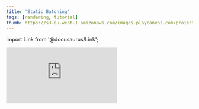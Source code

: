 ```yaml
---
title: 'Static Batching'
tags: [rendering, tutorial]
thumb: https://s3-eu-west-1.amazonaws.com/images.playcanvas.com/projects/12/520389/C1E49E-image-75.jpg
---
```


import Link from '@docusaurus/Link';

<div className="iframe-container">
    <iframe loading="lazy" src="https://playcanv.as/p/Qo7T1kqU/" title="Static Batching" webkitallowfullscreen="true" mozallowfullscreen="true" allow="autoplay" allowfullscreen="true" allowvr="" scrolling="no" frameborder="0" />
</div>

<Link to='https://playcanvas.com/editor/project/520389/'>Open Project ↗</Link>
